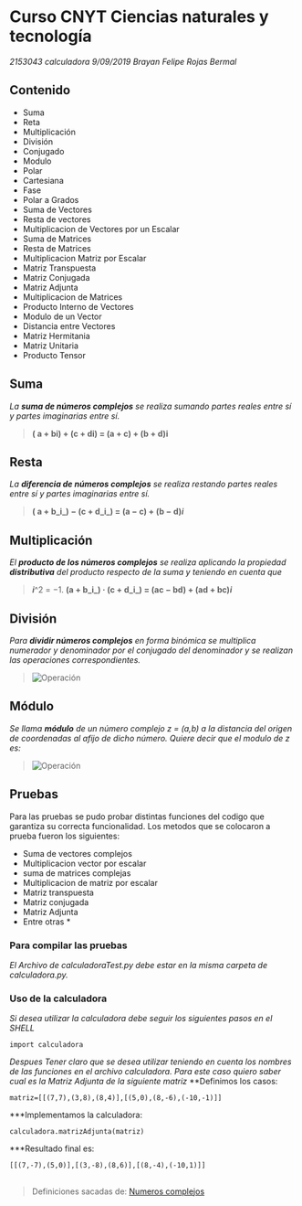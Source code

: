 
# Curso CNYT Ciencias naturales y tecnología 
_2153043_
_calculadora_
_9/09/2019_
_Brayan Felipe Rojas Bermal_

## Contenido
>
* Suma 
* Reta
* Multiplicación
* División
* Conjugado
* Modulo
* Polar 
* Cartesiana 
* Fase 
* Polar a Grados 
* Suma de Vectores
* Resta de vectores 
* Multiplicacion de Vectores por un Escalar 
* Suma de Matrices 
* Resta de Matrices 
* Multiplicacion Matriz por Escalar 
* Matriz Transpuesta
* Matriz Conjugada
* Matriz Adjunta 
* Multiplicacion de Matrices 
* Producto Interno de Vectores 
* Modulo de un Vector
* Distancia entre Vectores 
* Matriz Hermitania
* Matriz Unitaria 
* Producto Tensor 

## Suma 

_La **suma de números complejos** se realiza sumando partes reales entre sí y partes imaginarias entre sí._
> **( a + bi) + (c + di) = (a + c) + (b + d)i**

## Resta

_La **diferencia de números complejos** se realiza restando partes reales entre sí y partes imaginarias entre sí._
>**( a + b_i_) − (c + d_i_) = (a − c) + (b − d)_i_**

## Multiplicación

_El **producto de los números complejos** se realiza aplicando la propiedad **distributiva** del producto respecto de la suma y teniendo en cuenta que_          
> _**i**_^2  = −1.
> **(a + b_i_) · (c + d_i_) = (ac − bd) + (ad + bc)_i_**

## División 

_Para **dividir números complejos** en forma binómica se multiplica numerador y denominador por el conjugado del denominador y se realizan las operaciones correspondientes._

>![Operación](https://i.ibb.co/5rrRTkt/Captura32.png)



## Módulo
_Se llama **módulo** de un número complejo _z_ = (_a_,_b_) a la distancia del origen de coordenadas al afijo de dicho número. Quiere decir que el modulo de z es:_
>![Operación](https://i.ibb.co/wMYhFvj/Captura33.png)



## Pruebas 

Para las pruebas se pudo probar distintas funciones del codigo que garantiza su correcta funcionalidad. Los metodos que se colocaron a prueba fueron los siguientes:
> 
* Suma de vectores complejos 
* Multiplicacion vector por escalar 
* suma de matrices complejas 
* Multiplicacion de matriz por escalar 
* Matriz transpuesta 
* Matriz conjugada 
* Matriz Adjunta 
* Entre otras * 
### Para compilar las pruebas 
_El Archivo de calculadoraTest.py debe estar en la misma carpeta de calculadora.py._

### Uso de la calculadora
_Si desea utilizar la calculadora debe seguir los siguientes pasos en el SHELL_
~~~
import calculadora 
~~~
_Despues Tener claro que se desea utilizar teniendo en cuenta los nombres de las funciones en el archivo calculadora. Para este caso quiero saber cual es la Matriz Adjunta de la siguiente matriz_
**Definimos los casos: 
~~~
matriz=[[(7,7),(3,8),(8,4)],[(5,0),(8,-6),(-10,-1)]]
~~~
***Implementamos la calculadora: 
~~~
calculadora.matrizAdjunta(matriz)
~~~
***Resultado final es: 
~~~
[[(7,-7),(5,0)],[(3,-8),(8,6)],[(8,-4),(-10,1)]]
~~~
## 
> Definiciones sacadas de: [Numeros complejos ](https://www.ditutor.com/numeros_complejos/numeros_complejos.html)
